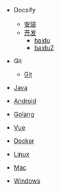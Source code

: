 [//]: # (侧边栏)

- Docsify
    - [安装](docsify/安装.md)
    - [开发](docsify/开发.md)
      - [baidu](www.baidu.com)
      - [baidu2](www.baidu.com)


- Git
    - [Git](git/Git代理设置.md)
-  [Java]()

-  [Android]()

-  [Golang]()

-  [Vue]()

-  [Docker]()

-  [Linux]()

-  [Mac]()

-  [Windows]()
